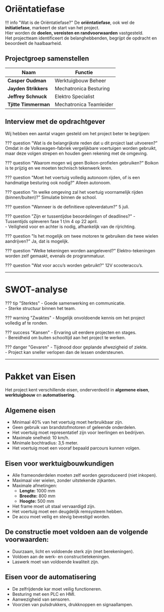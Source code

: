 # Oriëntatiefase

!!! info "Wat is de Oriëntatiefase?"
    De **oriëntatiefase**, ook wel de **initiatiefase**, markeert de start van het project.  
    Hier worden de **doelen, vereisten en randvoorwaarden** vastgesteld.  
    Het projectteam identificeert de belanghebbenden, begrijpt de opdracht en beoordeelt de haalbaarheid.

## Projectgroep samenstellen

| Naam               | Functie                   |
|--------------------|--------------------------|
| **Casper Oudman**  | Werktuigbouw Beheer      |
| **Jayden Strikkers** | Mechatronica Besturing |
| **Jeffrey Schnuck** | Elektro Specialist      |
| **Tjitte Timmerman** | Mechatronica Teamleider |

## Interview met de opdrachtgever

Wij hebben een aantal vragen gesteld om het project beter te begrijpen:

??? question "Wat is de belangrijkste reden dat u dit project laat uitvoeren?"
    Omdat in de Volkswagen-fabriek vergelijkbare voertuigen worden gebruikt, maar deze volgen strepen en houden geen rekening met de omgeving.

??? question "Waarom mogen wij geen Boikon-profielen gebruiken?"
    Boikon is te prijzig en we moeten technisch tekenwerk leren.

??? question "Moet het voertuig volledig autonoom rijden, of is een handmatige besturing ook nodig?"
    Alleen autonoom.

??? question "In welke omgeving zal het voertuig voornamelijk rijden (binnen/buiten)?"
    Simulatie binnen de school.

??? question "Wanneer is de definitieve opleverdatum?"
    5 juli.

??? question "Zijn er tussentijdse beoordelingen of deadlines?"
    - Tussentijds opleveren fase 1 t/m 4 op 22 april.  
    - Veiligheid voor en achter is nodig, afhankelijk van de rijrichting.

??? question "Is het mogelijk om twee motoren te gebruiken die twee wielen aandrijven?"
    Ja, dat is mogelijk.

??? question "Welke tekeningen worden aangeleverd?"
    Elektro-tekeningen worden zelf gemaakt, evenals de programmatuur.

??? question "Wat voor accu’s worden gebruikt?"
    12V scooteraccu’s.

---

# SWOT-analyse

??? tip "Sterktes"
    - Goede samenwerking en communicatie.  
    - Sterke structuur binnen het team.

??? warning "Zwaktes"
    - Mogelijk onvoldoende kennis om het project volledig af te ronden.

??? success "Kansen"
    - Ervaring uit eerdere projecten en stages.  
    - Bereidheid om buiten schooltijd aan het project te werken.

??? danger "Gevaren"
    - Tijdnood door geplande afwezigheid of ziekte.  
    - Project kan sneller verlopen dan de lessen ondersteunen.

---

# Pakket van Eisen

Het project kent verschillende eisen, onderverdeeld in **algemene eisen**, **werktuigbouw** en **automatisering**.

## Algemene eisen
- Minimaal 40% van het voertuig moet herbruikbaar zijn.
- Geen gebruik van brandstofmotoren of geleende onderdelen.
- Het voertuig moet representatief zijn voor leerlingen en bedrijven.
- Maximale snelheid: 10 km/h.
- Minimale bochtradius: 3,5 meter.
- Het voertuig moet een vooraf bepaald parcours kunnen volgen.

## Eisen voor werktuigbouwkundigen
- Alle frameonderdelen moeten zelf worden geproduceerd (niet inkopen).
- Maximaal vier wielen, zonder uitstekende zijkanten.
- Maximale afmetingen:  
    - **Lengte:** 1000 mm  
    - **Breedte:** 800 mm  
    - **Hoogte:** 500 mm  
- Het frame moet uit staal vervaardigd zijn.
- Het voertuig moet een deugdelijk remsysteem hebben.
- De accu moet veilig en stevig bevestigd worden.

## De constructie moet voldoen aan de volgende voorwaarden:
- Duurzaam, licht en voldoende sterk zijn (met berekeningen).  
- Voldoen aan de werk- en constructietekeningen.  
- Laswerk moet van voldoende kwaliteit zijn.  

## Eisen voor de automatisering
- De zelfrijdende kar moet veilig functioneren.
- Besturing met een PLC en HMI.
- Aanwezigheid van sensoren.
- Voorzien van pulsdrukkers, drukknoppen en signaallampen.